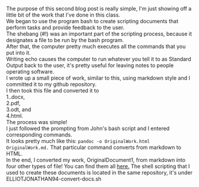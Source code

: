 The purpose of this second blog post is really simple, I'm just showing off a little bit of the work that I've done in this class.  
We began to use the program bash to create scripting documents that perform tasks and provide feedback to the user.  
The shebang (#!) was an important part of the scripting process, because it designates a file to be run by the bash program.  
After that, the computer pretty much executes all the commands that you put into it.  
Writing echo causes the computer to run whatever you tell it to as Standard Output back to the user, it's pretty useful for leaving notes to people operating software.  
I wrote up a small piece of work, similar to this, using markdown style and I committed it to my github repository.  
I then took this file and converted it to   
1..docx,  
2.pdf,  
3.odt, and  
4.html.  
The process was simple!  
I just followed the prompting from John's bash script and I entered corresponding commands.  
It looks pretty much like this: ```pandoc -o OriginalWork.html OriginalWork.md.``` That particular command converts from markdown to HTML.  
In the end, I converted my work, OriginalDocument1, from markdown into four other types of file! You can find them all [here.](https://github.com/elliotjonathan94/convert-documents)
The shell scripting that I used to create these documents is located in the same repository, it's under ELLIOTJONATHAN94-convert-docs.sh

